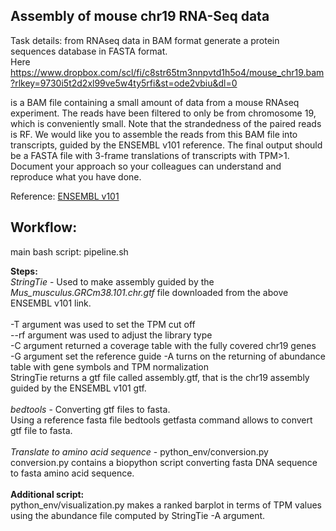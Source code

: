 ## Assembly of mouse chr19 RNA-Seq data

Task details:  from RNAseq data in BAM format generate a protein sequences database in FASTA format. <br/>
Here https://www.dropbox.com/scl/fi/c8str65tm3nnpvtd1h5o4/mouse_chr19.bam?rlkey=9730i5t2d2xl99ve5w4ty5rfi&st=ode2vbiu&dl=0

is a BAM file containing a small amount of data from a mouse RNAseq experiment. The reads have been filtered to only be from chromosome 19, which is conveniently small. Note that the strandedness of the paired reads is RF. We would like you to assemble the reads from this BAM file into transcripts, guided by the ENSEMBL v101 reference. The final output should be a FASTA file with 3-frame translations of transcripts with TPM>1. <br/>
Document your approach so your colleagues can understand and reproduce what you have done. <br/>

Reference:
[ENSEMBL v101](https://www.ensembl.org/info/website/archives/assembly.html)

## Workflow: 
main bash script: pipeline.sh

__Steps:__  <br/>
_StringTie_ - Used to make assembly guided by the _Mus_musculus.GRCm38.101.chr.gtf_ file downloaded from the above ENSEMBL v101 link. <br/>
 <br/>
-T argument was used to set the TPM cut off <br/>
--rf argument was used to adjust the library type <br/>
-C argument returned a coverage table with the fully covered chr19 genes <br/>
-G argument set the reference guide
-A turns on the returning of abundance table with gene symbols and TPM normalization
 <br/>
StringTie returns a gtf file called assembly.gtf, that is the chr19 assembly guided by the ENSEMBL v101 gtf. <br/>
 <br/>
_bedtools_ - Converting gtf files to fasta. <br/>
Using a reference fasta file bedtools getfasta command allows to convert gtf file to fasta. <br/>
 <br/>
_Translate to amino acid sequence_ - python_env/conversion.py  <br/>
conversion.py contains a biopython script converting fasta DNA sequence to fasta amino acid sequence.  <br/>
 <br/>
__Additional script:__  <br/>
python_env/visualization.py makes a ranked barplot in terms of TPM values using the abundance file computed by StringTie -A argument. 





